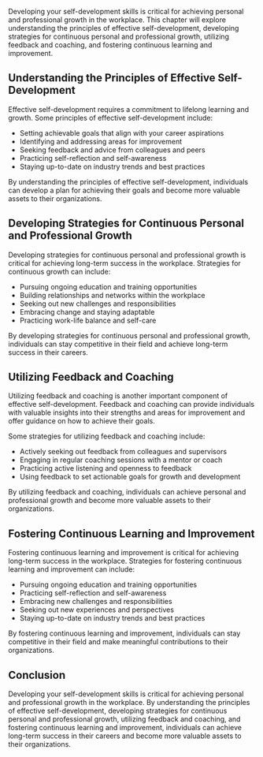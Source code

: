 
Developing your self-development skills is critical for achieving personal and professional growth in the workplace. This chapter will explore understanding the principles of effective self-development, developing strategies for continuous personal and professional growth, utilizing feedback and coaching, and fostering continuous learning and improvement.

Understanding the Principles of Effective Self-Development
----------------------------------------------------------

Effective self-development requires a commitment to lifelong learning and growth. Some principles of effective self-development include:

* Setting achievable goals that align with your career aspirations
* Identifying and addressing areas for improvement
* Seeking feedback and advice from colleagues and peers
* Practicing self-reflection and self-awareness
* Staying up-to-date on industry trends and best practices

By understanding the principles of effective self-development, individuals can develop a plan for achieving their goals and become more valuable assets to their organizations.

Developing Strategies for Continuous Personal and Professional Growth
---------------------------------------------------------------------

Developing strategies for continuous personal and professional growth is critical for achieving long-term success in the workplace. Strategies for continuous growth can include:

* Pursuing ongoing education and training opportunities
* Building relationships and networks within the workplace
* Seeking out new challenges and responsibilities
* Embracing change and staying adaptable
* Practicing work-life balance and self-care

By developing strategies for continuous personal and professional growth, individuals can stay competitive in their field and achieve long-term success in their careers.

Utilizing Feedback and Coaching
-------------------------------

Utilizing feedback and coaching is another important component of effective self-development. Feedback and coaching can provide individuals with valuable insights into their strengths and areas for improvement and offer guidance on how to achieve their goals.

Some strategies for utilizing feedback and coaching include:

* Actively seeking out feedback from colleagues and supervisors
* Engaging in regular coaching sessions with a mentor or coach
* Practicing active listening and openness to feedback
* Using feedback to set actionable goals for growth and development

By utilizing feedback and coaching, individuals can achieve personal and professional growth and become more valuable assets to their organizations.

Fostering Continuous Learning and Improvement
---------------------------------------------

Fostering continuous learning and improvement is critical for achieving long-term success in the workplace. Strategies for fostering continuous learning and improvement can include:

* Pursuing ongoing education and training opportunities
* Practicing self-reflection and self-awareness
* Embracing new challenges and responsibilities
* Seeking out new experiences and perspectives
* Staying up-to-date on industry trends and best practices

By fostering continuous learning and improvement, individuals can stay competitive in their field and make meaningful contributions to their organizations.

Conclusion
----------

Developing your self-development skills is critical for achieving personal and professional growth in the workplace. By understanding the principles of effective self-development, developing strategies for continuous personal and professional growth, utilizing feedback and coaching, and fostering continuous learning and improvement, individuals can achieve long-term success in their careers and become more valuable assets to their organizations.

